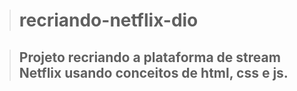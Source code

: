 > # recriando-netflix-dio

> ## Projeto recriando a plataforma de stream Netflix usando conceitos de html, css e js.



